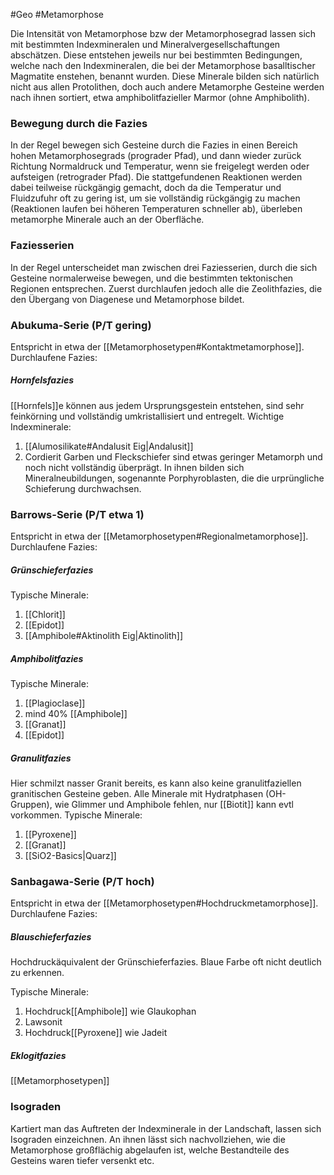 #Geo #Metamorphose 

Die Intensität von Metamorphose bzw der Metamorphosegrad lassen sich mit bestimmten Indexmineralen und Mineralvergesellschaftungen abschätzen. Diese entstehen jeweils nur bei bestimmten Bedingungen, welche nach den Indexmineralen, die bei der Metamorphose basalltischer Magmatite enstehen, benannt wurden. Diese Minerale bilden sich natürlich nicht aus allen Protolithen, doch auch andere Metamorphe Gesteine werden nach ihnen sortiert, etwa amphibolitfazieller Marmor (ohne Amphibolith).

### Bewegung durch die Fazies

In der Regel bewegen sich Gesteine durch die Fazies in einen Bereich hohen Metamorphosegrads (prograder Pfad), und dann wieder zurück Richtung Normaldruck und Temperatur, wenn sie freigelegt werden oder aufsteigen (retrograder Pfad). Die stattgefundenen Reaktionen werden dabei teilweise rückgängig gemacht, doch da die Temperatur und Fluidzufuhr oft zu gering ist, um sie vollständig rückgängig zu machen (Reaktionen laufen bei höheren Temperaturen schneller ab), überleben metamorphe Minerale auch an der Oberfläche.

### Faziesserien

In der Regel unterscheidet man zwischen drei Faziesserien, durch die sich Gesteine normalerweise bewegen, und die bestimmten tektonischen Regionen entsprechen. Zuerst durchlaufen jedoch alle die Zeolithfazies, die den Übergang von Diagenese und Metamorphose bildet.

### Abukuma-Serie (P/T gering)

Entspricht in etwa der [[Metamorphosetypen#Kontaktmetamorphose]]. Durchlaufene Fazies:

##### Hornfelsfazies

[[Hornfels]]e können aus jedem Ursprungsgestein entstehen, sind sehr feinkörning und vollständig umkristallisiert und entregelt.
Wichtige Indexminerale: 
1. [[Alumosilikate#Andalusit Eig|Andalusit]]
2. Cordierit
Garben und Fleckschiefer sind etwas geringer Metamorph und noch nicht vollständig überprägt. In ihnen bilden sich Mineralneubildungen, sogenannte Porphyroblasten, die die urprüngliche Schieferung durchwachsen.

### Barrows-Serie (P/T etwa 1)

Entspricht in etwa der [[Metamorphosetypen#Regionalmetamorphose]]. Durchlaufene Fazies:

##### Grünschieferfazies

Typische Minerale: 
1. [[Chlorit]]
2. [[Epidot]]
3. [[Amphibole#Aktinolith Eig|Aktinolith]]

##### Amphibolitfazies

Typische Minerale:
1. [[Plagioclase]]
2. mind 40% [[Amphibole]]
3. [[Granat]]
4. [[Epidot]]

##### Granulitfazies

Hier schmilzt nasser Granit bereits, es kann also keine granulitfaziellen granitischen Gesteine geben.
Alle Minerale mit Hydratphasen (OH-Gruppen), wie Glimmer und Amphibole fehlen, nur [[Biotit]] kann evtl vorkommen.
Typische Minerale:
1. [[Pyroxene]]
2. [[Granat]]
3. [[SiO2-Basics|Quarz]]

### Sanbagawa-Serie (P/T hoch)

Entspricht in etwa der [[Metamorphosetypen#Hochdruckmetamorphose]]. Durchlaufene Fazies:

##### Blauschieferfazies

Hochdruckäquivalent der Grünschieferfazies. Blaue Farbe oft nicht deutlich zu erkennen.

Typische Minerale: 
1. Hochdruck[[Amphibole]] wie Glaukophan
2. Lawsonit
3. Hochdruck[[Pyroxene]] wie Jadeit

##### Eklogitfazies

[[Metamorphosetypen]]

### Isograden

Kartiert man das Auftreten der Indexminerale in der Landschaft, lassen sich Isograden einzeichnen. An ihnen lässt sich nachvollziehen, wie die Metamorphose großflächig abgelaufen ist, welche Bestandteile des Gesteins waren tiefer versenkt etc.